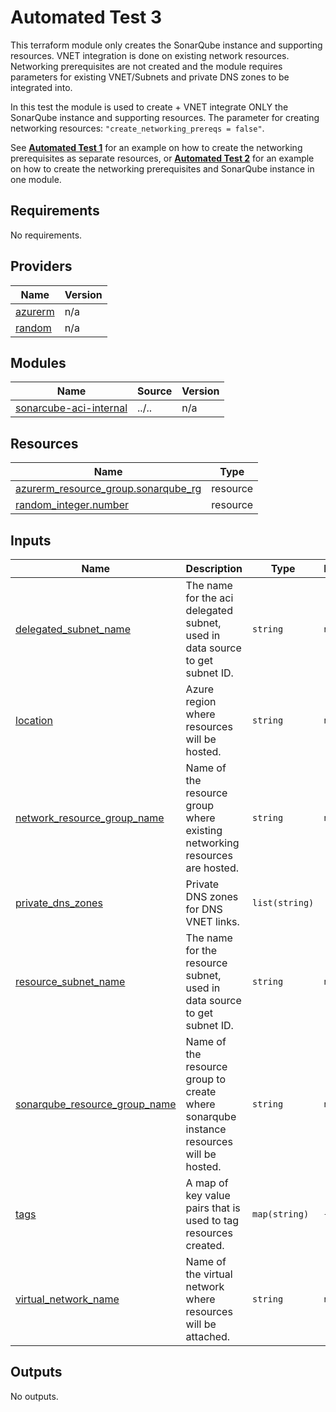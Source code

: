 # Automated Test 3

This terraform module only creates the SonarQube instance and supporting resources. VNET integration is done on existing network resources.  
Networking prerequisites are not created and the module requires parameters for existing VNET/Subnets and private DNS zones to be integrated into.  

In this test the module is used to create + VNET integrate ONLY the SonarQube instance and supporting resources. The parameter for creating networking resources: `"create_networking_prereqs = false"`.  

See **[Automated Test 1](https://github.com/Pwd9000-ML/terraform-azurerm-sonarqube-aci-internal/tree/master/tests/auto_test1)** for an example on how to create the networking prerequisites as separate resources, or **[Automated Test 2](https://github.com/Pwd9000-ML/terraform-azurerm-sonarqube-aci-internal/tree/master/tests/auto_test2)** for an example on how to create the networking prerequisites and SonarQube instance in one module.

<!-- BEGIN_TF_DOCS -->
## Requirements

No requirements.

## Providers

| Name | Version |
|------|---------|
| <a name="provider_azurerm"></a> [azurerm](#provider\_azurerm) | n/a |
| <a name="provider_random"></a> [random](#provider\_random) | n/a |

## Modules

| Name | Source | Version |
|------|--------|---------|
| <a name="module_sonarcube-aci-internal"></a> [sonarcube-aci-internal](#module\_sonarcube-aci-internal) | ../.. | n/a |

## Resources

| Name | Type |
|------|------|
| [azurerm_resource_group.sonarqube_rg](https://registry.terraform.io/providers/hashicorp/azurerm/latest/docs/resources/resource_group) | resource |
| [random_integer.number](https://registry.terraform.io/providers/hashicorp/random/latest/docs/resources/integer) | resource |

## Inputs

| Name | Description | Type | Default | Required |
|------|-------------|------|---------|:--------:|
| <a name="input_delegated_subnet_name"></a> [delegated\_subnet\_name](#input\_delegated\_subnet\_name) | The name for the aci delegated subnet, used in data source to get subnet ID. | `string` | `null` | no |
| <a name="input_location"></a> [location](#input\_location) | Azure region where resources will be hosted. | `string` | `null` | no |
| <a name="input_network_resource_group_name"></a> [network\_resource\_group\_name](#input\_network\_resource\_group\_name) | Name of the resource group where existing networking resources are hosted. | `string` | `null` | no |
| <a name="input_private_dns_zones"></a> [private\_dns\_zones](#input\_private\_dns\_zones) | Private DNS zones for DNS VNET links. | `list(string)` | `[]` | no |
| <a name="input_resource_subnet_name"></a> [resource\_subnet\_name](#input\_resource\_subnet\_name) | The name for the resource subnet, used in data source to get subnet ID. | `string` | `null` | no |
| <a name="input_sonarqube_resource_group_name"></a> [sonarqube\_resource\_group\_name](#input\_sonarqube\_resource\_group\_name) | Name of the resource group to create where sonarqube instance resources will be hosted. | `string` | `null` | no |
| <a name="input_tags"></a> [tags](#input\_tags) | A map of key value pairs that is used to tag resources created. | `map(string)` | `{}` | no |
| <a name="input_virtual_network_name"></a> [virtual\_network\_name](#input\_virtual\_network\_name) | Name of the virtual network where resources will be attached. | `string` | `null` | no |

## Outputs

No outputs.
<!-- END_TF_DOCS -->